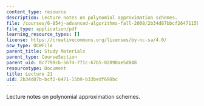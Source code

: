 ```yaml
---
content_type: resource
description: Lecture notes on polynomial approximation schemes.
file: /courses/6-854j-advanced-algorithms-fall-2008/2b34d87bbcf2647115b9b33bedf698bc_lect12_3.pdf
file_type: application/pdf
learning_resource_types: []
license: https://creativecommons.org/licenses/by-nc-sa/4.0/
ocw_type: OCWFile
parent_title: Study Materials
parent_type: CourseSection
parent_uid: 0c7799cb-567d-771c-67b5-02098ae5d848
resourcetype: Document
title: Lecture 21
uid: 2b34d87b-bcf2-6471-15b9-b33bedf698bc
---
```

Lecture notes on polynomial approximation schemes.
